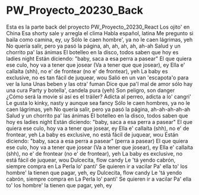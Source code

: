 # PW_Proyecto_20230_Back
Esta es la parte back del proyecto PW_Proyecto_20230_React
Los ojito' en China
Esa shorty sale y arregla el clima
Habla español, latina
Me pregunto si baila como camina, ey, uy
Sólo le caen hombre', ya no le caen lágrimas, yeh
No quería salir, pero ya pasó la página, ah, ah, ah, ah, ah-ah
Salud y un chorrito pa' las ánimas
El botelleo en la disco, todos saben que hoy es ladies night
Están diciendo: "baby, saca a esa perra a pasear"
El que quiera ese culo, hoy va a tener que josear
(Va a tener que que josear), ey
Ella e' callaíta (shh), no e' de frontear (no e' de frontear), yеh
La baby es exclusive, no еs tan fácil de juquear, wou
Salió en un van 'escapota'o para ver la luna
Unas beben y las otra' fuman
Dice que pa'l mal de amor sólo hay una cura
Party y botella', candela pura (yeh)
Son peligro, son danger
¿Cómo será la movie si así es el tráiler?
Adicta al perreo, adicta a lo' cangri'
Le gusta lo kinky, nasty y aunque sea fancy
Sólo le caen hombres, ya no le caen lágrimas, yeh
No quería salir, pero ya pasó la página, ah-ah-ah-ah-ah
Salud y un chorrito pa' las ánimas
El botelleo en la disco, todos saben que hoy es ladies night
Están diciendo: "baby, saca a esa perra a pasear"
El que quiera ese culo, hoy va a tener que josear, ey
Ella e' callaíta (shh), no e' de frontear, yeh
La baby es exclusive, no está fácil de juquear, wou
Están diciendo: "baby, saca a esa perra a pasear" (perra a pasear)
El que quiera ese culo, hoy va a tener que josear
(Va a tener que josear), ey
Ella e' callaíta (shh), no e' de frontear (no e' de frontear), yeh
La baby es exclusive, no está fácil de juquear, wou
Dulcecita, flow candy
Le 'tá yendo cabrón, siempre compra en La Perla lo' panti'
Se quieren ir a vacilar
Pa' ella to' los hombre' la tienen que pagar, yeh, ey
Dulcecita, flow candy
Le 'tá yendo cabrón, siempre compra en La Perla lo' panti'
Se quieren ir a vacilar
Pa' ella to' los hombre' la tienen que pagar, yeh, ey
